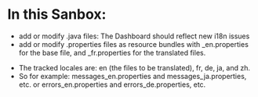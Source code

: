 # In this Sanbox:
+ add or modify .java files: The Dashboard should reflect new i18n issues 
+ add or modify .properties files as resource bundles with _en.properties for the base file, and _fr.properties for the translated files.
* The tracked locales are: en (the files to be translated), fr, de, ja, and zh. 
* So for example: messages_en.properties and messages_ja.properties, etc. or errors_en.properties and errors_de.properties, etc.
